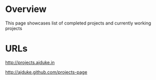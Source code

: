 Overview
=====

This page showcases list of completed projects and currently working projects


URLs
=====
http://projects.ajduke.in

http://ajduke.github.com/projects-page


